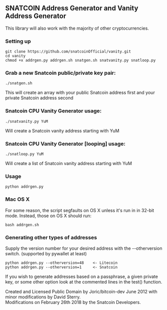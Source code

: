 ## SNATCOIN Address Generator and Vanity Address Generator


This library will also work with the majority of other cryptocurrencies.


### Setting up

    git clone https://github.com/snatcoinOfficial/vanity.git
    cd vanity 
    chmod +x addrgen.py addrgen.sh snatgen.sh snatvanity.py snatloop.py


### Grab a new Snatcoin public/private key pair:

    ./snatgen.sh

  This will create an array with your public Snatcoin address first and your private Snatcoin address second


### Snatcoin CPU Vanity Generator usage:

    ./snatvanity.py YuM

  Will create a Snatcoin vanity address starting with YuM
  
    
### Snatcoin CPU Vanity Generator [looping] usage:

    ./snatloop.py YuM

  Will create a list of Snatcoin vanity address starting with YuM


### Usage 

    python addrgen.py

### Mac OS X

For some reason, the script segfaults on OS X unless it's run in in 32-bit mode. Instead, those on OS X should run:

    bash addrgen.sh

### Generating other types of addresses

Supply the version number for your desired address  with the --otherversion switch. (supported by pywallet at least)

    python addrgen.py --otherversion=48    <- Litecoin
    python addrgen.py --otherversion=1     <- Snatcoin

If you wish to generate addresses based on a passphrase, a given private key, or some other option look at the commented lines in the test() function.


Created and Licensed Public Domain by Joric/bitcoin-dev June 2012 with minor modifications by David Sterry.  
Modifications on February 26th 2018 by the Snatcoin Developers.
